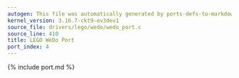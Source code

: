 ```yaml
---
autogen: This file was automatically generated by ports-defs-to-markdown.py
kernel_version: 3.16.7-ckt9-ev3dev1
source_file: drivers/lego/wedo/wedo_port.c
source_line: 410
title: LEGO WeDo Port
port_index: 4
---
```


{% include port.md %}
